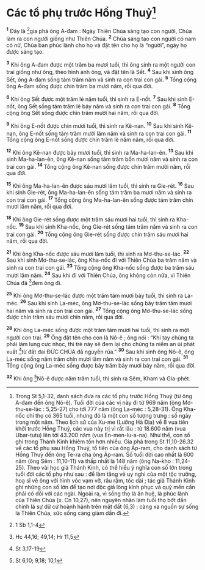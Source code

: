 # Các tổ phụ trước Hồng Thuỷ[^1]
<sup><b>1</b></sup> Đây là [^1*]gia phả ông A-đam : Ngày Thiên Chúa sáng tạo con người, Chúa làm ra con người giống như Thiên Chúa. <sup><b>2</b></sup> Chúa sáng tạo con người có nam có nữ, Chúa ban phúc lành cho họ và đặt tên cho họ là “người”, ngày họ được sáng tạo.

<sup><b>3</b></sup> Khi ông A-đam được một trăm ba mươi tuổi, thì ông sinh ra một người con trai giống như ông, theo hình ảnh ông, và đặt tên là Sết. <sup><b>4</b></sup> Sau khi sinh ông Sết, ông A-đam sống tám trăm năm và sinh ra con trai con gái. <sup><b>5</b></sup> Tổng cộng ông A-đam sống được chín trăm ba mươi năm, rồi qua đời.

<sup><b>6</b></sup> Khi ông Sết được một trăm lẻ năm tuổi, thì sinh ra E-nốt. <sup><b>7</b></sup> Sau khi sinh E-nốt, ông Sết sống tám trăm lẻ bảy năm và sinh ra con trai con gái. <sup><b>8</b></sup> Tổng cộng ông Sết sống được chín trăm mười hai năm, rồi qua đời.

<sup><b>9</b></sup> Khi ông E-nốt được chín mươi tuổi, thì sinh ra Kê-nan. <sup><b>10</b></sup> Sau khi sinh Kê-nan, ông E-nốt sống tám trăm mười lăm năm và sinh ra con trai con gái. <sup><b>11</b></sup> Tổng cộng ông E-nốt sống được chín trăm lẻ năm năm, rồi qua đời.

<sup><b>12</b></sup> Khi ông Kê-nan được bảy mươi tuổi, thì sinh ra Ma-ha-lan-ên. <sup><b>13</b></sup> Sau khi sinh Ma-ha-lan-ên, ông Kê-nan sống tám trăm bốn mươi năm và sinh ra con trai con gái. <sup><b>14</b></sup> Tổng cộng ông Kê-nan sống được chín trăm mười năm, rồi qua đời.

<sup><b>15</b></sup> Khi ông Ma-ha-lan-ên được sáu mươi lăm tuổi, thì sinh ra Gie-rét. <sup><b>16</b></sup> Sau khi sinh Gie-rét, ông Ma-ha-lan-ên sống tám trăm ba mươi năm và sinh ra con trai con gái. <sup><b>17</b></sup> Tổng cộng ông Ma-ha-lan-ên sống được tám trăm chín mươi lăm năm, rồi qua đời.

<sup><b>18</b></sup> Khi ông Gie-rét sống được một trăm sáu mươi hai tuổi, thì sinh ra Kha-nốc. <sup><b>19</b></sup> Sau khi sinh Kha-nốc, ông Gie-rét sống tám trăm năm và sinh ra con trai con gái. <sup><b>20</b></sup> Tổng cộng ông Gie-rét sống được chín trăm sáu mươi hai năm, rồi qua đời.

<sup><b>21</b></sup> Khi ông Kha-nốc được sáu mươi lăm tuổi, thì sinh ra Mơ-thu-se-lác. <sup><b>22</b></sup> Sau khi sinh Mơ-thu-se-lác, ông Kha-nốc đi với Thiên Chúa ba trăm năm và sinh ra con trai con gái. <sup><b>23</b></sup> Tổng cộng ông Kha-nốc sống được ba trăm sáu mươi lăm năm. <sup><b>24</b></sup> Sau khi đi với Thiên Chúa, ông không còn nữa, vì Thiên Chúa đã [^2*]đem ông đi.

<sup><b>25</b></sup> Khi ông Mơ-thu-se-lác được một trăm tám mươi bảy tuổi, thì sinh ra La-méc. <sup><b>26</b></sup> Sau khi sinh La-méc, ông Mơ-thu-se-lác sống bảy trăm tám mươi hai năm và sinh ra con trai con gái. <sup><b>27</b></sup> Tổng cộng ông Mơ-thu-se-lác sống được chín trăm sáu mươi chín năm, rồi qua đời.

<sup><b>28</b></sup> Khi ông La-méc sống được một trăm tám mươi hai tuổi, thì sinh ra một người con trai. <sup><b>29</b></sup> Ông đặt tên cho con là Nô-ê ; ông nói : “Khi tay chúng ta phải làm lụng cực nhọc, thì trẻ này sẽ đem lại cho chúng ta niềm an ủi phát xuất [^3*]từ đất đai ĐỨC CHÚA đã nguyền rủa.” <sup><b>30</b></sup> Sau khi sinh ông Nô-ê, ông La-méc sống năm trăm chín mươi lăm năm và sinh ra con trai con gái. <sup><b>31</b></sup> Tổng cộng ông La-méc sống được bảy trăm bảy mươi bảy năm, rồi qua đời.

<sup><b>32</b></sup> Khi ông [^4*]Nô-ê được năm trăm tuổi, thì sinh ra Sêm, Kham và Gia-phét.

[^1]: Trong St 5,1-32, danh sách đưa ra các tổ phụ trước Hồng Thuỷ (từ ông A-đam đến ông Nô-ê). Tuổi đời của các vị này đi từ 969 năm (ông Mơ-thu-se-lác : 5,25-27) cho tới 777 năm (ông La-méc : 5,28-31). Ông Kha-nốc chỉ thọ có 365 tuổi, nhưng đó là một con số tượng trưng : số ngày trong một năm. Theo lịch sử của Xu-me (Lưỡng Hà Địa) về 8 vua tiên khởi trước Hồng Thuỷ, các vua này trị vì rất lâu : từ 18.600 năm (vua Ubar-tutu) lên tới 43.200 năm (vua En-men-lu-a-na). Như thế, con số ghi trong Thánh Kinh khiêm tốn hơn nhiều. Gia phả trong St 11,10-26.32 về các tổ phụ sau Hồng Thuỷ, tổ tiên của ông Áp-ram, cho danh sách từ Hồng Thuỷ đến ông Te-ra cha ông Áp-ram. Số tuổi đời cao nhất là 600 năm (ông Sêm : 11,10-11) và thấp nhất là 148 năm (ông Na-kho : 11,24-25). Theo vài học giả Thánh Kinh, có thể hiểu ý nghĩa con số lớn trong tuổi đời các tổ phụ như sau : để làm tăng vẻ uy nghi của một tộc trưởng, hoạ sĩ vẽ ông với hình vóc vạm vỡ, râu rậm, tóc dài ; tác giả Thánh Kinh ghi những con số lớn để tạo nơi độc giả lòng kính phục và quý mến cần phải có đối với các ngài. Ngoài ra, vì sống thọ là ân huệ, là phúc lành của Thiên Chúa (x. Cn 10,27), nên nguyên nhân làm tuổi thọ bớt dần chính là sự dữ cứ hoành hành trên mặt đất (6,3) : càng xa nguồn sự sống là Thiên Chúa, sức sống càng giảm dần đi.
[^1*]: 1 Sb 1,1-4
[^2*]: Hc 44,16; 49,14; Hr 11,5
[^3*]: St 3,17-19
[^4*]: St 6,10; 9,18; 10,1
